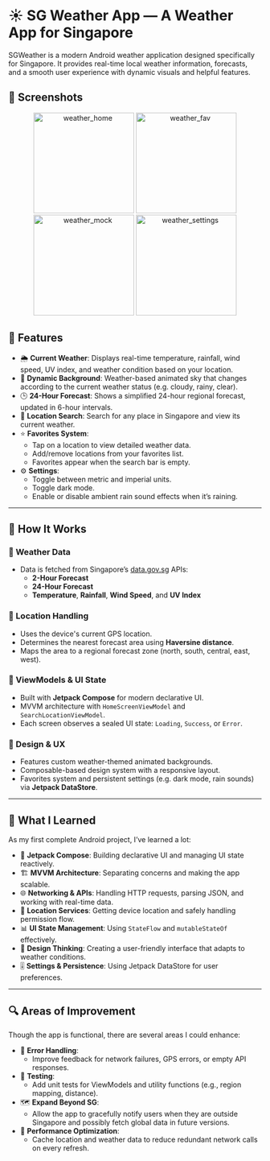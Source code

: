 # ☀️ SG Weather App — A Weather App for Singapore

SGWeather is a modern Android weather application designed specifically for Singapore. It provides real-time local weather information, forecasts, and a smooth user experience with dynamic visuals and helpful features.

## 📸 Screenshots

<p align="center">
  <img src="https://github.com/user-attachments/assets/f289b4b5-8621-495e-aa2c-bbd155c78ae9" alt="weather_home" width="200"/>
  <img src="https://github.com/user-attachments/assets/b5e9f569-d2de-4a28-b2bc-891746636e35" alt="weather_fav" width="200"/>
  <img src="https://github.com/user-attachments/assets/8f7cc03d-1200-411b-a94f-00c4b0c8b71c" alt="weather_mock" width="200"/>
  <img src="https://github.com/user-attachments/assets/0908e789-9eb0-4a78-bba7-fd33d4646650" alt="weather_settings" width="200"/>
</p>

## 🧭 Features

- 🌦️ **Current Weather**: Displays real-time temperature, rainfall, wind speed, UV index, and weather condition based on your location.
- 🎨 **Dynamic Background**: Weather-based animated sky that changes according to the current weather status (e.g. cloudy, rainy, clear).
- 🕒 **24-Hour Forecast**: Shows a simplified 24-hour regional forecast, updated in 6-hour intervals.
- 🔎 **Location Search**: Search for any place in Singapore and view its current weather.
- ⭐ **Favorites System**:
  - Tap on a location to view detailed weather data.
  - Add/remove locations from your favorites list.
  - Favorites appear when the search bar is empty.
- ⚙️ **Settings**:
  - Toggle between metric and imperial units.
  - Toggle dark mode.
  - Enable or disable ambient rain sound effects when it’s raining.

---

## 🔧 How It Works

### 📡 Weather Data
- Data is fetched from Singapore’s [data.gov.sg](https://data.gov.sg) APIs:
  - **2-Hour Forecast**
  - **24-Hour Forecast**
  - **Temperature**, **Rainfall**, **Wind Speed**, and **UV Index**

### 📍 Location Handling
- Uses the device's current GPS location.
- Determines the nearest forecast area using **Haversine distance**.
- Maps the area to a regional forecast zone (north, south, central, east, west).

### 🧠 ViewModels & UI State
- Built with **Jetpack Compose** for modern declarative UI.
- MVVM architecture with `HomeScreenViewModel` and `SearchLocationViewModel`.
- Each screen observes a sealed UI state: `Loading`, `Success`, or `Error`.

### 🎨 Design & UX
- Features custom weather-themed animated backgrounds.
- Composable-based design system with a responsive layout.
- Favorites system and persistent settings (e.g. dark mode, rain sounds) via **Jetpack DataStore**.

---

## 🧠 What I Learned

As my first complete Android project, I’ve learned a lot:

- 📱 **Jetpack Compose**: Building declarative UI and managing UI state reactively.
- 🏗️ **MVVM Architecture**: Separating concerns and making the app scalable.
- 🌐 **Networking & APIs**: Handling HTTP requests, parsing JSON, and working with real-time data.
- 🧭 **Location Services**: Getting device location and safely handling permission flow.
- 📊 **UI State Management**: Using `StateFlow` and `mutableStateOf` effectively.
- 🎨 **Design Thinking**: Creating a user-friendly interface that adapts to weather conditions.
- 🎚️ **Settings & Persistence**: Using Jetpack DataStore for user preferences.

---

## 🔍 Areas of Improvement

Though the app is functional, there are several areas I could enhance:

- 📶 **Error Handling**:
  - Improve feedback for network failures, GPS errors, or empty API responses.
- 🧪 **Testing**:
  - Add unit tests for ViewModels and utility functions (e.g., region mapping, distance).
- 🗺️ **Expand Beyond SG**:
  - Allow the app to gracefully notify users when they are outside Singapore and possibly fetch global data in future versions.
- 🚀 **Performance Optimization**:
  - Cache location and weather data to reduce redundant network calls on every refresh.


